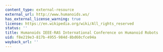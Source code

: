 ```yaml
---
content_type: external-resource
external_url: http://www.humanoids.ws/
has_external_license_warning: true
license: https://en.wikipedia.org/wiki/All_rights_reserved
status: ''
title: Humanoids IEEE-RAS International Conference on Humanoid Robots
uid: f8e219e3-817b-4955-984d-8bd60cfce94a
wayback_url: ''
---
```


